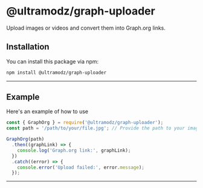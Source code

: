 # @ultramodz/graph-uploader

Upload images or videos and convert them into Graph.org links.

## Installation

You can install this package via npm:

```bash
npm install @ultramodz/graph-uploader
```

***

## Example
Here's an example of how to use
```ts
const { GraphOrg } = require('@ultramodz/graph-uploader');
const path = '/path/to/your/file.jpg'; // Provide the path to your image or video file

GraphOrg(path)
  .then((graphLink) => {
    console.log('Graph.org link:', graphLink);
  })
  .catch((error) => {
    console.error('Upload failed:', error.message);
  });

```

***

